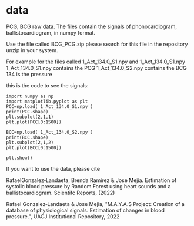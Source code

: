 # data
PCG, BCG raw data. 
The files contain the signals of phonocardiogram, ballistocardiogram, in numpy format.

Use the file called BCG_PCG.zip please search for this file in the repository
unzip in your system.

For example for the files called 1_Act_134.0_S1.npy and 1_Act_134.0_S1.npy 
 1_Act_134.0_S1.npy contains the PCG
1_Act_134.0_S2.npy contains the BCG
134 is the pressure

this is the code to see the signals:

```
import numpy as np
import matplotlib.pyplot as plt
PCC=np.load('1_Act_134.0_S1.npy')
print(PCC.shape)
plt.subplot(2,1,1)
plt.plot(PCC[0:1500])

BCC=np.load('1_Act_134.0_S2.npy')
print(BCC.shape)
plt.subplot(2,1,2)
plt.plot(BCC[0:1500])

plt.show()
```


If you want to use the data, please cite

RafaelGonzalez‑Landaeta, Brenda Ramirez & Jose Mejia. Estimation of systolic blood pressure by Random Forest using heart sounds and a ballistocardiogram. Scientifc Reports, (2022) 

Rafael Gonzalez‑Landaeta & Jose Mejia, "M.A.Y.A.S Project: Creation of a database of physiological signals. Estimation of changes in blood pressure.", UACJ Institutional Repository, 2022

